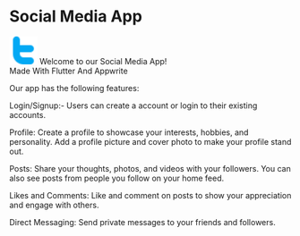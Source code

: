 # Social Media App
<img src ="assets/svgs/twitter.svg" height = "50" width = "50"> 
Welcome to our Social Media App!
<br>
Made With Flutter And Appwrite



Our app has the following features:

Login/Signup:- Users can create a account or login to their existing accounts.

Profile: Create a profile to showcase your interests, hobbies, and personality. Add a profile picture and cover photo to make your profile stand out.

Posts: Share your thoughts, photos, and videos with your followers. You can also see posts from people you follow on your home feed.

Likes and Comments: Like and comment on posts to show your appreciation and engage with others.

Direct Messaging: Send private messages to your friends and followers.
